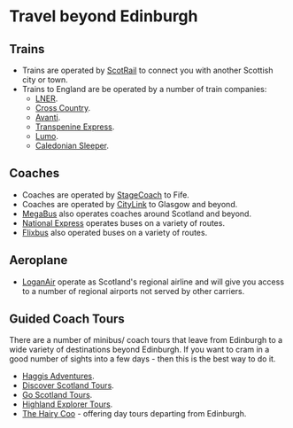 # Travel beyond Edinburgh

## Trains

* Trains are operated by [ScotRail](https://www.scotrail.co.uk/) to connect you with another Scottish city or town.
* Trains to England are be operated by a number of train companies:
  * [LNER](https://www.lner.co.uk/).
  * [Cross Country](https://www.crosscountrytrains.co.uk/).
  * [Avanti](https://www.avantiwestcoast.co.uk/).
  * [Transpenine Express](https://www.tpexpress.co.uk/).
  * [Lumo](https://www.lumo.co.uk/).
  * [Caledonian Sleeper](https://www.sleeper.scot/).

## Coaches

* Coaches are operated by [StageCoach](https://www.stagecoachbus.com/) to Fife.
* Coaches are operated by [CityLink](https://www.citylink.co.uk) to Glasgow and beyond.
* [MegaBus](https://www.megabus.co.uk/) also operates coaches around Scotland and beyond.
* [National Express](https://www.nationalexpress.com/en) operates buses on a variety of routes.
* [Flixbus](https://www.flixbus.co.uk/) also operated buses on a variety of routes.

## Aeroplane

* [LoganAir](https://www.loganair.co.uk/) operate as Scotland's regional airline and will give you access to a number of regional airports not served by other carriers.

## Guided Coach Tours

There are a number of minibus/ coach tours that leave from Edinburgh to a wide variety of destinations beyond Edinburgh. If you want to cram in a good number of sights into a few days - then this is the best way to do it. 

* [Haggis Adventures](https://www.haggisadventures.com/).
* [Discover Scotland Tours](https://www.discoverscotlandtours.com/tours-from-edinburgh/).
* [Go Scotland Tours](https://www.goscotlandtours.com/).
* [Highland Explorer Tours](https://highlandexplorertours.com/3-6-day-tours).
* [The Hairy Coo](https://www.thehairycoo.com/) - offering day tours departing from Edinburgh.
